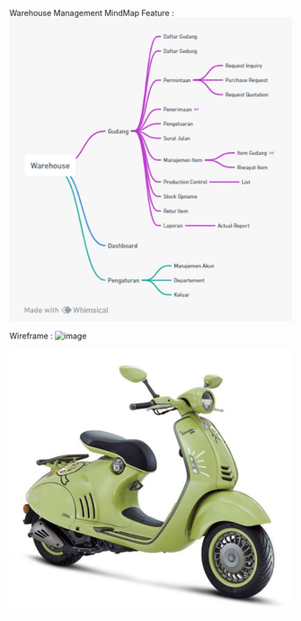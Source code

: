 Warehouse Management 
MindMap Feature : 
![image](https://github.com/shk15/Ndg/blob/main/MindMap%20Warehouse.jpeg)

Wireframe : 
![image](https://github.com/shk15/Portfolio/assets/92705663/89a176c7-8d6a-49f5-8d21-2aae69b5bf42)

![image](https://github.com/shk15/Ndg/blob/main/d1daf56e796104cc30e5baa93efc6bb4.jpeg)

